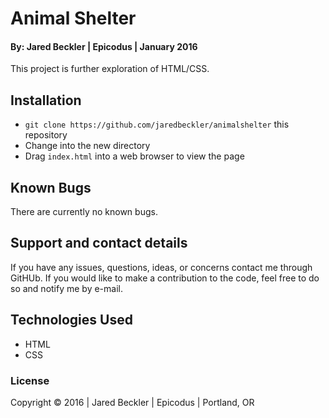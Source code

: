 # Animal Shelter

#### By: Jared Beckler | Epicodus | January 2016

This project is further exploration of HTML/CSS.

## Installation

* `git clone https://github.com/jaredbeckler/animalshelter` this repository
* Change into the new directory
* Drag `index.html` into a web browser to view the page

## Known Bugs

There are currently no known bugs.

## Support and contact details

If you have any issues, questions, ideas, or concerns contact me through GitHUb. If you would like to make a contribution to the code, feel free to do so and notify me by e-mail.

## Technologies Used

* HTML
* CSS

### License

Copyright &copy; 2016  |  Jared Beckler  |  Epicodus  |  Portland, OR
